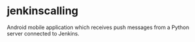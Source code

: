 jenkinscalling
==============

Android mobile application which receives push messages from a Python server connected to Jenkins.